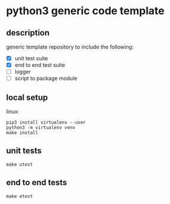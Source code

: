# python3 generic code template

## description

generic template repository to include the following:

- [x] unit test suite
- [x] end to end test suite
- [ ] logger
- [ ] script to package module

## local setup

linux:
```
pip3 install virtualenv --user
python3 -m virtualenv venv
make install
```

## unit tests
```
make utest
```

## end to end tests
```
make etest
```
